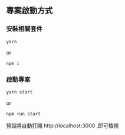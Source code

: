 ## 專案啟動方式

### 安裝相關套件

    yarn

or

    npm i


### 啟動專案

    yarn start

or

    npm run start

預設將自動打開  http://localhost:3000 ,即可檢視 

